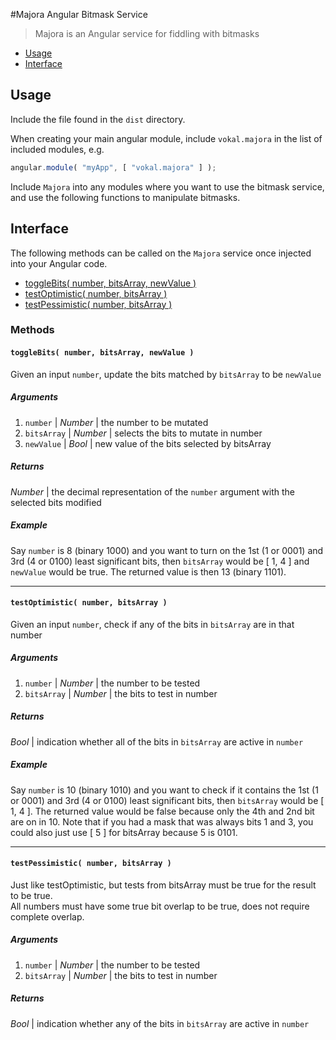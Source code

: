 #Majora Angular Bitmask Service

> Majora is an Angular service for fiddling with bitmasks

* [Usage](#section-usage)
* [Interface](#section-interface)

## <a name="section-usage"></a>Usage

Include the file found in the `dist` directory.

When creating your main angular module, include `vokal.majora` in the list of included modules, e.g.
```js
angular.module( "myApp", [ "vokal.majora" ] );
```
Include `Majora` into any modules where you want to use the bitmask service, and use the following functions to manipulate bitmasks.

## <a name="section-interface"></a>Interface

The following methods can be called on the `Majora` service once injected into your Angular code.

* [toggleBits( number, bitsArray, newValue )](#method-toggleBits)
* [testOptimistic( number, bitsArray )](#method-testOptimistic)
* [testPessimistic( number, bitsArray )](#method-testPessimistic)

### Methods

#### <a name="method-toggleBits"></a>`toggleBits( number, bitsArray, newValue )`

Given an input `number`, update the bits matched by `bitsArray` to be `newValue`

##### Arguments

1. `number`    | *Number* | the number to be mutated
2. `bitsArray` | *Number* | selects the bits to mutate in number
3. `newValue`  | *Bool*   | new value of the bits selected by bitsArray

##### Returns

*Number* | the decimal representation of the `number` argument with the selected bits modified

##### Example

Say `number` is 8 (binary 1000) and you want to turn on the 1st (1 or 0001) and 3rd (4 or 0100)
least significant bits, then `bitsArray` would be [ 1, 4 ] and `newValue` would be true. The returned value
is then 13 (binary 1101).

* * *

#### <a name="method-testOptimistic"></a>`testOptimistic( number, bitsArray )`

Given an input `number`, check if any of the bits in `bitsArray` are in that number

##### Arguments

1. `number`    | *Number* | the number to be tested
2. `bitsArray` | *Number* | the bits to test in number

##### Returns

*Bool* | indication whether all of the bits in `bitsArray` are active in `number`

##### Example
  
Say `number` is 10 (binary 1010) and you want to check if it contains the 1st (1 or 0001)
and 3rd (4 or 0100) least significant bits, then `bitsArray` would be [ 1, 4 ]. The returned value
would be false because only the 4th and 2nd bit are on in 10. Note that if you had a mask that was
always bits 1 and 3, you could also just use [ 5 ] for bitsArray because 5 is 0101.

* * *

#### <a name="method-testPessimistic"></a>`testPessimistic( number, bitsArray )`

Just like testOptimistic, but tests from bitsArray must be true for the result to be true.  
All numbers must have some true bit overlap to be true, does not require complete overlap.

##### Arguments

1. `number`    | *Number* | the number to be tested
2. `bitsArray` | *Number* | the bits to test in number

##### Returns

*Bool* | indication whether any of the bits in `bitsArray` are active in `number`
